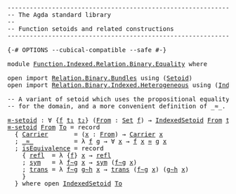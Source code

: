 <pre class="Agda"><a id="1" class="Comment">------------------------------------------------------------------------</a>
<a id="74" class="Comment">-- The Agda standard library</a>
<a id="103" class="Comment">--</a>
<a id="106" class="Comment">-- Function setoids and related constructions</a>
<a id="152" class="Comment">------------------------------------------------------------------------</a>

<a id="226" class="Symbol">{-#</a> <a id="230" class="Keyword">OPTIONS</a> <a id="238" class="Pragma">--cubical-compatible</a> <a id="259" class="Pragma">--safe</a> <a id="266" class="Symbol">#-}</a>

<a id="271" class="Keyword">module</a> <a id="278" href="Function.Indexed.Relation.Binary.Equality.html" class="Module">Function.Indexed.Relation.Binary.Equality</a> <a id="320" class="Keyword">where</a>

<a id="327" class="Keyword">open</a> <a id="332" class="Keyword">import</a> <a id="339" href="Relation.Binary.Bundles.html" class="Module">Relation.Binary.Bundles</a> <a id="363" class="Keyword">using</a> <a id="369" class="Symbol">(</a><a id="370" href="Relation.Binary.Bundles.html#1095" class="Record">Setoid</a><a id="376" class="Symbol">)</a>
<a id="378" class="Keyword">open</a> <a id="383" class="Keyword">import</a> <a id="390" href="Relation.Binary.Indexed.Heterogeneous.html" class="Module">Relation.Binary.Indexed.Heterogeneous</a> <a id="428" class="Keyword">using</a> <a id="434" class="Symbol">(</a><a id="435" href="Relation.Binary.Indexed.Heterogeneous.Bundles.html#660" class="Record">IndexedSetoid</a><a id="448" class="Symbol">)</a>

<a id="451" class="Comment">-- A variant of setoid which uses the propositional equality setoid</a>
<a id="519" class="Comment">-- for the domain, and a more convenient definition of _≈_.</a>

<a id="≡-setoid"></a><a id="580" href="Function.Indexed.Relation.Binary.Equality.html#580" class="Function">≡-setoid</a> <a id="589" class="Symbol">:</a> <a id="591" class="Symbol">∀</a> <a id="593" class="Symbol">{</a><a id="594" href="Function.Indexed.Relation.Binary.Equality.html#594" class="Bound">f</a> <a id="596" href="Function.Indexed.Relation.Binary.Equality.html#596" class="Bound">t₁</a> <a id="599" href="Function.Indexed.Relation.Binary.Equality.html#599" class="Bound">t₂</a><a id="601" class="Symbol">}</a> <a id="603" class="Symbol">(</a><a id="604" href="Function.Indexed.Relation.Binary.Equality.html#604" class="Bound">From</a> <a id="609" class="Symbol">:</a> <a id="611" href="Agda.Primitive.html#388" class="Primitive">Set</a> <a id="615" href="Function.Indexed.Relation.Binary.Equality.html#594" class="Bound">f</a><a id="616" class="Symbol">)</a> <a id="618" class="Symbol">→</a> <a id="620" href="Relation.Binary.Indexed.Heterogeneous.Bundles.html#660" class="Record">IndexedSetoid</a> <a id="634" href="Function.Indexed.Relation.Binary.Equality.html#604" class="Bound">From</a> <a id="639" href="Function.Indexed.Relation.Binary.Equality.html#596" class="Bound">t₁</a> <a id="642" href="Function.Indexed.Relation.Binary.Equality.html#599" class="Bound">t₂</a> <a id="645" class="Symbol">→</a> <a id="647" href="Relation.Binary.Bundles.html#1095" class="Record">Setoid</a> <a id="654" class="Symbol">_</a> <a id="656" class="Symbol">_</a>
<a id="658" href="Function.Indexed.Relation.Binary.Equality.html#580" class="Function">≡-setoid</a> <a id="667" href="Function.Indexed.Relation.Binary.Equality.html#667" class="Bound">From</a> <a id="672" href="Function.Indexed.Relation.Binary.Equality.html#672" class="Bound">To</a> <a id="675" class="Symbol">=</a> <a id="677" class="Keyword">record</a>
  <a id="686" class="Symbol">{</a> <a id="688" href="Relation.Binary.Bundles.html#1158" class="Field">Carrier</a>       <a id="702" class="Symbol">=</a> <a id="704" class="Symbol">(</a><a id="705" href="Function.Indexed.Relation.Binary.Equality.html#705" class="Bound">x</a> <a id="707" class="Symbol">:</a> <a id="709" href="Function.Indexed.Relation.Binary.Equality.html#667" class="Bound">From</a><a id="713" class="Symbol">)</a> <a id="715" class="Symbol">→</a> <a id="717" href="Relation.Binary.Indexed.Heterogeneous.Bundles.html#750" class="Field">Carrier</a> <a id="725" href="Function.Indexed.Relation.Binary.Equality.html#705" class="Bound">x</a>
  <a id="729" class="Symbol">;</a> <a id="731" href="Relation.Binary.Bundles.html#1184" class="Field Operator">_≈_</a>           <a id="745" class="Symbol">=</a> <a id="747" class="Symbol">λ</a> <a id="749" href="Function.Indexed.Relation.Binary.Equality.html#749" class="Bound">f</a> <a id="751" href="Function.Indexed.Relation.Binary.Equality.html#751" class="Bound">g</a> <a id="753" class="Symbol">→</a> <a id="755" class="Symbol">∀</a> <a id="757" href="Function.Indexed.Relation.Binary.Equality.html#757" class="Bound">x</a> <a id="759" class="Symbol">→</a> <a id="761" href="Function.Indexed.Relation.Binary.Equality.html#749" class="Bound">f</a> <a id="763" href="Function.Indexed.Relation.Binary.Equality.html#757" class="Bound">x</a> <a id="765" href="Relation.Binary.Indexed.Heterogeneous.Bundles.html#780" class="Field Operator">≈</a> <a id="767" href="Function.Indexed.Relation.Binary.Equality.html#751" class="Bound">g</a> <a id="769" href="Function.Indexed.Relation.Binary.Equality.html#757" class="Bound">x</a>
  <a id="773" class="Symbol">;</a> <a id="775" href="Relation.Binary.Bundles.html#1218" class="Field">isEquivalence</a> <a id="789" class="Symbol">=</a> <a id="791" class="Keyword">record</a>
    <a id="802" class="Symbol">{</a> <a id="804" href="Relation.Binary.Structures.html#1596" class="Field">refl</a>  <a id="810" class="Symbol">=</a> <a id="812" class="Symbol">λ</a> <a id="814" class="Symbol">{</a><a id="815" href="Function.Indexed.Relation.Binary.Equality.html#815" class="Bound">f</a><a id="816" class="Symbol">}</a> <a id="818" href="Function.Indexed.Relation.Binary.Equality.html#818" class="Bound">x</a> <a id="820" class="Symbol">→</a> <a id="822" href="Relation.Binary.Indexed.Heterogeneous.Structures.html#923" class="Function">refl</a>
    <a id="831" class="Symbol">;</a> <a id="833" href="Relation.Binary.Structures.html#1622" class="Field">sym</a>   <a id="839" class="Symbol">=</a> <a id="841" class="Symbol">λ</a> <a id="843" href="Function.Indexed.Relation.Binary.Equality.html#843" class="Bound">f∼g</a> <a id="847" href="Function.Indexed.Relation.Binary.Equality.html#847" class="Bound">x</a> <a id="849" class="Symbol">→</a> <a id="851" href="Relation.Binary.Indexed.Heterogeneous.Structures.html#952" class="Function">sym</a> <a id="855" class="Symbol">(</a><a id="856" href="Function.Indexed.Relation.Binary.Equality.html#843" class="Bound">f∼g</a> <a id="860" href="Function.Indexed.Relation.Binary.Equality.html#847" class="Bound">x</a><a id="861" class="Symbol">)</a>
    <a id="867" class="Symbol">;</a> <a id="869" href="Relation.Binary.Structures.html#1648" class="Field">trans</a> <a id="875" class="Symbol">=</a> <a id="877" class="Symbol">λ</a> <a id="879" href="Function.Indexed.Relation.Binary.Equality.html#879" class="Bound">f∼g</a> <a id="883" href="Function.Indexed.Relation.Binary.Equality.html#883" class="Bound">g∼h</a> <a id="887" href="Function.Indexed.Relation.Binary.Equality.html#887" class="Bound">x</a> <a id="889" class="Symbol">→</a> <a id="891" href="Relation.Binary.Indexed.Heterogeneous.Structures.html#981" class="Function">trans</a> <a id="897" class="Symbol">(</a><a id="898" href="Function.Indexed.Relation.Binary.Equality.html#879" class="Bound">f∼g</a> <a id="902" href="Function.Indexed.Relation.Binary.Equality.html#887" class="Bound">x</a><a id="903" class="Symbol">)</a> <a id="905" class="Symbol">(</a><a id="906" href="Function.Indexed.Relation.Binary.Equality.html#883" class="Bound">g∼h</a> <a id="910" href="Function.Indexed.Relation.Binary.Equality.html#887" class="Bound">x</a><a id="911" class="Symbol">)</a>
    <a id="917" class="Symbol">}</a>
  <a id="921" class="Symbol">}</a> <a id="923" class="Keyword">where</a> <a id="929" class="Keyword">open</a> <a id="934" href="Relation.Binary.Indexed.Heterogeneous.Bundles.html#660" class="Module">IndexedSetoid</a> <a id="948" href="Function.Indexed.Relation.Binary.Equality.html#672" class="Bound">To</a>

</pre>
